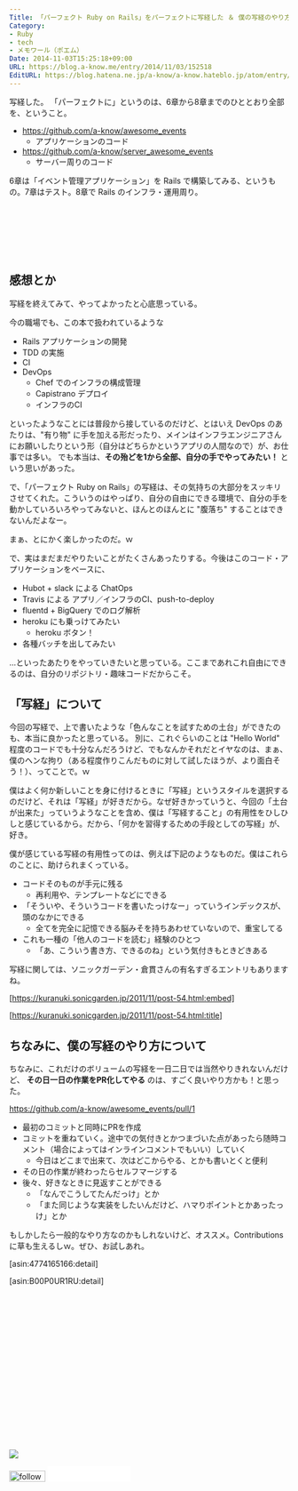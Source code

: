 ```yaml
---
Title: 「パーフェクト Ruby on Rails」をパーフェクトに写経した ＆ 僕の写経のやり方について
Category:
- Ruby
- tech
- メモワール（ポエム）
Date: 2014-11-03T15:25:18+09:00
URL: https://blog.a-know.me/entry/2014/11/03/152518
EditURL: https://blog.hatena.ne.jp/a-know/a-know.hateblo.jp/atom/entry/8454420450072223675
---
```


写経した。
「パーフェクトに」というのは、6章から8章までのひととおり全部を、ということ。

* https://github.com/a-know/awesome_events
    * アプリケーションのコード
* https://github.com/a-know/server_awesome_events
    * サーバー周りのコード

6章は「イベント管理アプリケーション」を Rails で構築してみる、というもの。7章はテスト。8章で Rails のインフラ・運用周り。

<!-- more -->

<script async src="//pagead2.googlesyndication.com/pagead/js/adsbygoogle.js"></script>
<!-- article-top -->
<ins class="adsbygoogle"
     style="display:inline-block;width:728px;height:90px"
     data-ad-client="ca-pub-3463034538369189"
     data-ad-slot="8367620130"></ins>
<script>
(adsbygoogle = window.adsbygoogle || []).push({});
</script>


## 感想とか

写経を終えてみて、やってよかったと心底思っている。

今の職場でも、この本で扱われているような

* Rails アプリケーションの開発
* TDD の実施
* CI
* DevOps
    * Chef でのインフラの構成管理
    * Capistrano デプロイ
    * インフラのCI

といったようなことには普段から接しているのだけど、とはいえ DevOps のあたりは、"有り物" に手を加える形だったり、メインはインフラエンジニアさんにお願いしたりという形（自分はどちらかというアプリの人間なので）が、お仕事では多い。
でも本当は、**その殆どを1から全部、自分の手でやってみたい！** という思いがあった。

で、「パーフェクト Ruby on Rails」の写経は、その気持ちの大部分をスッキリさせてくれた。こういうのはやっぱり、自分の自由にできる環境で、自分の手を動かしていろいろやってみないと、ほんとのほんとに "腹落ち" することはできないんだよなー。

まぁ、とにかく楽しかったのだ。ｗ

で、実はまだまだやりたいことがたくさんあったりする。今後はこのコード・アプリケーションをベースに、

* Hubot + slack による ChatOps
* Travis による アプリ／インフラのCI、push-to-deploy
* fluentd + BigQuery でのログ解析
* heroku にも乗っけてみたい
    * heroku ボタン！
* 各種バッチを出してみたい

...といったあたりをやっていきたいと思っている。ここまであれこれ自由にできるのは、自分のリポジトリ・趣味コードだからこそ。


## 「写経」について

今回の写経で、上で書いたような「色んなことを試すための土台」ができたのも、本当に良かったと思っている。
別に、これぐらいのことは "Hello World" 程度のコードでも十分なんだろうけど、でもなんかそれだとイヤなのは、まぁ、僕のヘンな拘り（ある程度作りこんだものに対して試したほうが、より面白そう！）、ってことで。ｗ

僕はよく何か新しいことを身に付けるときに「写経」というスタイルを選択するのだけど、それは「写経」が好きだから。なぜ好きかっていうと、今回の「土台が出来た」っていうようなことを含め、僕は「写経すること」の有用性をひしひしと感じているから。だから、「何かを習得するための手段としての写経」が、好き。

僕が感じている写経の有用性ってのは、例えば下記のようなものだ。僕はこれらのことに、助けられまくっている。

* コードそのものが手元に残る
    * 再利用や、テンプレートなどにできる
* 「そういや、そういうコードを書いたっけなー」っていうインデックスが、頭のなかにできる
    * 全てを完全に記憶できる脳みそを持ちあわせていないので、重宝してる
* これも一種の「他人のコードを読む」経験のひとつ
    * 「あ、こういう書き方、できるのね」という気付きもときどきある


写経に関しては、ソニックガーデン・倉貫さんの有名すぎるエントリもありますね。


[https://kuranuki.sonicgarden.jp/2011/11/post-54.html:embed]

[https://kuranuki.sonicgarden.jp/2011/11/post-54.html:title]




## ちなみに、僕の写経のやり方について
ちなみに、これだけのボリュームの写経を一日二日では当然やりきれないんだけど、 **その日一日の作業をPR化してやる** のは、すごく良いやり方かも！と思った。



https://github.com/a-know/awesome_events/pull/1

* 最初のコミットと同時にPRを作成
* コミットを重ねていく。途中での気付きとかつまづいた点があったら随時コメント（場合によってはインラインコメントでもいい）していく
    * 今日はどこまで出来て、次はどこからやる、とかも書いとくと便利
* その日の作業が終わったらセルフマージする
* 後々、好きなときに見返すことができる
    * 「なんでこうしてたんだっけ」とか
    * 「また同じような実装をしたいんだけど、ハマりポイントとかあったっけ」とか


もしかしたら一般的なやり方なのかもしれないけど、オススメ。Contributions に草も生えるしｗ。ぜひ、お試しあれ。

[asin:4774165166:detail]

[asin:B00P0UR1RU:detail]


<div>
<br>
<script async src="//pagead2.googlesyndication.com/pagead/js/adsbygoogle.js"></script>
<!-- article-bottom2 -->
<ins class="adsbygoogle"
     style="display:inline-block;width:300px;height:250px"
     data-ad-client="ca-pub-3463034538369189"
     data-ad-slot="5274552934"></ins>
<script>
(adsbygoogle = window.adsbygoogle || []).push({});
</script>

<a href="http://bit.ly/grass-graph" target='blank' rel="nofollow"><img src="https://cdn-ak.f.st-hatena.com/images/fotolife/a/a-know/20170405/20170405220342.png"></a>
<br>
</div>

<div>
<a href='http://cloud.feedly.com/#subscription%2Ffeed%2Fhttp%3A%2F%2Fblog.a-know.me%2Ffeed'  target='blank'><img id='feedlyFollow' src='//s3.feedly.com/img/follows/feedly-follow-rectangle-volume-small_2x.png' alt='follow us in feedly' width='65' height='20'></a>



<iframe src="//blog.hatena.ne.jp/a-know/a-know.hateblo.jp/subscribe/iframe" allowtransparency="true" frameborder="0" scrolling="no" width="150" height="28"></iframe>
</div>


<script src="https://moshi-moshi.moshimo.works/moshimoshi/a_know_blog/2014-11-03-152518?title=%E3%80%8C%E3%83%91%E3%83%BC%E3%83%95%E3%82%A7%E3%82%AF%E3%83%88%20Ruby%20on%20Rails%E3%80%8D%E3%82%92%E3%83%91%E3%83%BC%E3%83%95%E3%82%A7%E3%82%AF%E3%83%88%E3%81%AB%E5%86%99%E7%B5%8C%E3%81%97%E3%81%9F%20%EF%BC%86%20%E5%83%95%E3%81%AE%E5%86%99%E7%B5%8C%E3%81%AE%E3%82%84%E3%82%8A%E6%96%B9%E3%81%AB%E3%81%A4%E3%81%84%E3%81%A6"></script>
